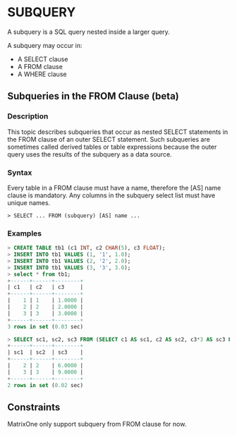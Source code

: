 # **SUBQUERY**

A subquery is a SQL query nested inside a larger query.

A subquery may occur in:

- A SELECT clause
- A FROM clause
- A WHERE clause

## Subqueries in the FROM Clause (beta) 

### **Description**

This topic describes subqueries that occur as nested SELECT statements in the FROM clause of an outer SELECT statement. Such subqueries are sometimes called derived tables or table expressions because the outer query uses the results of the subquery as a data source.

### **Syntax**

Every table in a FROM clause must have a name, therefore the [AS] name clause is mandatory. Any columns in the subquery select list must have unique names.

```
> SELECT ... FROM (subquery) [AS] name ...
```

### **Examples**

```sql
> CREATE TABLE tb1 (c1 INT, c2 CHAR(5), c3 FLOAT);
> INSERT INTO tb1 VALUES (1, '1', 1.0);
> INSERT INTO tb1 VALUES (2, '2', 2.0);
> INSERT INTO tb1 VALUES (3, '3', 3.0);
> select * from tb1;
+------+------+--------+
| c1   | c2   | c3     |
+------+------+--------+
|    1 | 1    | 1.0000 |
|    2 | 2    | 2.0000 |
|    3 | 3    | 3.0000 |
+------+------+--------+
3 rows in set (0.03 sec)

> SELECT sc1, sc2, sc3 FROM (SELECT c1 AS sc1, c2 AS sc2, c3*3 AS sc3 FROM tb1) AS sb WHERE sc1 > 1;
+------+------+--------+
| sc1  | sc2  | sc3    |
+------+------+--------+
|    2 | 2    | 6.0000 |
|    3 | 3    | 9.0000 |
+------+------+--------+
2 rows in set (0.02 sec)
```

## Constraints

MatrixOne only support subquery from FROM clause for now.